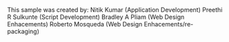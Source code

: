 This sample was created by:
Nitik Kumar (Application Development)
Preethi R Sulkunte (Script Development)
Bradley A Pliam (Web Design Enhacements)
Roberto Mosqueda (Web Design Enhacements/re-packaging)
